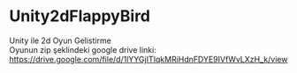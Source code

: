 # Unity2dFlappyBird
Unity ile 2d Oyun Gelistirme <br/>
Oyunun zip şeklindeki google drive linki: https://drive.google.com/file/d/1lYYGjITIqkMRiHdnFDYE9IVfWvLXzH_k/view
